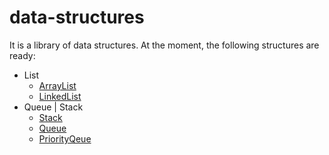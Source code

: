 # data-structures  
It is a library of data structures. At the moment, the following structures are ready:
* List 
    * [ArrayList](https://github.com/ThePersonThat/data-structures/tree/master/ArrayList)
    * [LinkedList](https://github.com/ThePersonThat/data-structures/tree/master/LinkedLIst)
* Queue | Stack
    * [Stack](https://github.com/ThePersonThat/data-structures/tree/master/Stack)
    * [Queue](https://github.com/ThePersonThat/data-structures/tree/master/Queue)
    * [PriorityQeue](https://github.com/ThePersonThat/data-structures/tree/master/PriorityQueue)